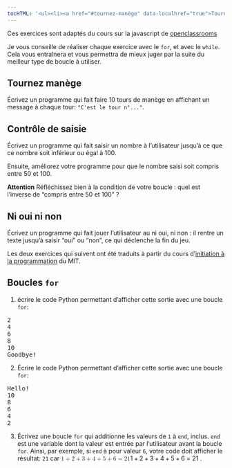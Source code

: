 ```yaml
---
tocHTML: '<ul><li><a href="#tournez-manège" data-localhref="true">Tournez manège</a></li><li><a href="#parité" data-localhref="true">Parité</a></li><li><a href="#contrôle-de-saisie" data-localhref="true">Contrôle de saisie</a></li><li><a href="#table-de-multiplication" data-localhref="true">Table de multiplication</a></li><li><a href="#ni-oui-ni-non" data-localhref="true">Ni oui ni non</a></li><li><a href="#fizzbuzz" data-localhref="true">FizzBuzz</a></li><li><a href="#boucles-for" data-localhref="true">Boucles <code>for</code></a></li><li><a href="#boucles-while" data-localhref="true">Boucles <code>while</code></a></li><li><a href="#maitriser-les-boucles-en-python" data-localhref="true">Maitriser les boucles en Python</a></li><ul><li><a href="#prévoir-la-sortie-des-instructions-suivantes" data-localhref="true">Prévoir la sortie des instructions suivantes</a></li><li><a href="#dessiner-des-formes-avec-des-chaînes-de-caractères" data-localhref="true">Dessiner des formes avec des chaînes de caractères</a></li></ul></ul>'
---
```






<p>Ces exercices sont adaptés du cours sur la javascript de <a href="https://openclassrooms.com/en/courses/2984401-apprenez-a-coder-avec-javascript/3074396-repetez-des-instructions#/id/r-3075177">openclassrooms</a></p>
<p>Je vous conseille de réaliser chaque exercice avec le <code>for</code>, et avec le <code>while</code>. Cela vous entraînera et vous permettra de mieux juger par la suite du meilleur type de boucle à utiliser.</p>
<h2 id="tournez-manège" class="anchored">Tournez manège</h2>
<p>Écrivez un programme qui fait faire 10 tours de manège en affichant un message à chaque tour: <code>"C'est le tour n°..."</code>.</p>
<!--
### Une solution possible

for i in range(1,11):
    print("C'est le tour n°", i) -->
<h2 id="parité" class="anchored">Parité</h2>
<p>Écrivez un programme qui affiche tous les nombres entre 1 et 10, et indique pour chacun si celui-ci est pair ou impair:</p>
<div class="highlight"><pre><span></span><span class="s2">"1 est impair"</span>
<span class="s2">"2 est pair"</span>
<span class="o">...</span>
<span class="s2">"10 est pair"</span>
</pre></div>

<!-- ### Une solution possible¶

for i in range(1,11):
    if i %2 ==0:
        print(i, "est pair")
    else:
        print(i, "est impair") -->
<h2 id="contrôle-de-saisie" class="anchored">Contrôle de saisie</h2>
<p>Écrivez un programme qui fait saisir un nombre à l’utilisateur jusqu’à ce que ce nombre soit inférieur ou égal à 100.</p>
<p>Ensuite, améliorez votre programme pour que le nombre saisi soit compris entre 50 et 100.</p>
<p><strong>Attention</strong> Réfléchissez bien à la condition de votre boucle : quel est l’inverse de “compris entre 50 et 100” ?</p>
<!-- ### Une solution possible¶

REPEAT = True
while REPEAT:
    n = int(input("Entrez un nombre compris entre 50 et 100: "))
    if (n > 49) and (n < 100):
        print("Merci pour votre réponse:)")
        REPEAT = False -->
<h2 id="table-de-multiplication" class="anchored">Table de multiplication</h2>
<p>Écrivez un programme qui fait saisir un chiffre à l’utilisateur puis affiche la table de multiplication de ce chiffre.</p>

<div class="highlight"><pre><span></span><span class="n">Voici</span> <span class="n">la</span> <span class="n">table</span> <span class="n">de</span> <span class="n">multiplication</span> <span class="n">de</span> <span class="mi">7</span>
<span class="mi">7</span> <span class="n">x</span> <span class="mi">1</span> <span class="o">=</span> <span class="mi">7</span>
<span class="mi">7</span> <span class="n">x</span> <span class="mi">2</span> <span class="o">=</span> <span class="mi">14</span>
<span class="mi">7</span> <span class="n">x</span> <span class="mi">3</span> <span class="o">=</span> <span class="mi">21</span>
<span class="mi">7</span> <span class="n">x</span> <span class="mi">4</span> <span class="o">=</span> <span class="mi">28</span>
<span class="mi">7</span> <span class="n">x</span> <span class="mi">5</span> <span class="o">=</span> <span class="mi">35</span>
<span class="mi">7</span> <span class="n">x</span> <span class="mi">6</span> <span class="o">=</span> <span class="mi">42</span>
<span class="mi">7</span> <span class="n">x</span> <span class="mi">7</span> <span class="o">=</span> <span class="mi">49</span>
<span class="mi">7</span> <span class="n">x</span> <span class="mi">8</span> <span class="o">=</span> <span class="mi">56</span>
<span class="mi">7</span> <span class="n">x</span> <span class="mi">9</span> <span class="o">=</span> <span class="mi">63</span>
<span class="mi">7</span> <span class="n">x</span> <span class="mi">10</span> <span class="o">=</span> <span class="mi">70</span>
</pre></div>

<p>Ensuite, améliorez votre programme pour vérifier que le nombre saisi soit compris entre 1 et 9, en vous inspirant de l’exercice précédent.</p>

<!-- ### Une solution possible

n = int(input("Vous souhaitez afficher la table de: "))
for i in range(1,11):
    print(n, "x", i, "=", n*i) -->
<h2 id="ni-oui-ni-non" class="anchored">Ni oui ni non</h2>
<p>Écrivez un programme qui fait jouer l’utilisateur au ni oui, ni non : il rentre un texte jusqu’à saisir “oui” ou “non”, ce qui déclenche la fin du jeu.</p>
<!-- ### Une solution possible¶

print("""
Bienvenue dans le jeu du ni oui ni non
""")
# On initialise la variable reponse
reponse = ""
while (reponse != "oui") and (reponse != "non"):
    reponse = input("Que dites-vous? ")
    # On convertit la réponse en minuscules pour la comparaison
    reponse = reponse.lower()

print("PERDU! Vous avez dit", reponse) -->
<h2 id="fizzbuzz" class="anchored">FizzBuzz</h2>
<p>Écrivez un programme qui affiche tous les nombres entre 1 et 100 avec les exceptions suivantes :</p>
<ul>
<li>Il affiche “Fizz” à la place du nombre si celui-ci est divisible par 3.</li>
<li>Il affiche “Buzz” à la place du nombre si celui-ci est divisible par 5 et non par 3.</li>
</ul>
<div class="highlight"><pre><span></span><span class="mi">1</span>
<span class="mi">2</span>
<span class="n">Fizz</span>
<span class="mi">4</span>
<span class="n">Buzz</span>
<span class="n">Fizz</span>
<span class="mi">7</span>
<span class="mi">8</span>
<span class="n">Fizz</span>
<span class="n">Buzz</span>
<span class="mi">11</span>
</pre></div>

<p>Ensuite, améliorez votre programme pour qu’il affiche “FizzBuzz” à la place des nombres divisibles à la fois par 3 et par 5.</p>
<p><strong>Attention:</strong> Cet exercice a de nombreuses solutions possibles et constitue un test d’entretien d’embauche classique qui élimine un nombre significatif de candidats. Accrochez-vous pour le réussir !</p>
<div class="highlight"><pre><span></span><span class="mi">13</span>
<span class="mi">14</span>
<span class="n">FizzBuzz</span>
<span class="mi">16</span>
<span class="mi">17</span>
<span class="n">Fizz</span>
<span class="mi">19</span>
<span class="n">Buzz</span>
</pre></div>

<!--
### Une solution possible

J'attends toujours vos propositions! -->
<p>Les deux exercices qui suivent ont été traduits à partir du cours d’<a href="https://www.edx.org/course/introduction-to-computer-science-and-programming-7">initiation à la programmation</a> du MIT.</p>
<!-- Lien vers les solutions: https://github.com/anarayanan86/MITx-6.00.1x -->
<h2 id="boucles-for" class="anchored">Boucles <code>for</code></h2>
<ol type="1">
<li>écrire le code Python permettant d’afficher cette sortie avec une boucle <code>for</code>:</li>
</ol>
<div class="highlight"><pre><span></span><span class="mf">2</span>
<span class="mf">4</span>
<span class="mf">6</span>
<span class="mf">8</span>
<span class="mf">10</span>
<span class="kr">Go</span><span class="n">odbye</span><span class="err">!</span>
</pre></div>

<!-- 
for i in range(2, 11, 2):
    print(i)
print('Goodbye!')
 -->
<ol start="2" type="1">
<li>Écrire le code Python permettant d’afficher cette sortie avec une boucle <code>for</code>:</li>
</ol>
<div class="highlight"><pre><span></span>Hello!
10
8
6
4
2
</pre></div>

<!-- 
print('Hello!')
for i in range(10, 0, -2):
    print(i)
 -->
<ol start="3" type="1">
<li>Écrivez une boucle <code>for</code> qui additionne les valeurs de <code>1</code> à <code>end</code>, inclus. <code>end</code> est une variable dont la valeur est entrée par l’utilisateur avant la boucle <code>for</code>. Ainsi, par exemple, si <code>end</code> à pour valeur <code>6</code>, votre code doit afficher le résultat: <code>21</code> car <span class="katex"><span class="katex-mathml"><math xmlns="http://www.w3.org/1998/Math/MathML"><semantics><mrow><mn>1</mn><mo>+</mo><mn>2</mn><mo>+</mo><mn>3</mn><mo>+</mo><mn>4</mn><mo>+</mo><mn>5</mn><mo>+</mo><mn>6</mn><mo>=</mo><mn>21</mn></mrow><annotation encoding="application/x-tex">1 + 2 + 3 + 4 + 5 + 6 = 21</annotation></semantics></math></span><span class="katex-html" aria-hidden="true"><span class="base"><span class="strut" style="height:0.7278em;vertical-align:-0.0833em;"></span><span class="mord">1</span><span class="mspace" style="margin-right:0.2222em;"></span><span class="mbin">+</span><span class="mspace" style="margin-right:0.2222em;"></span></span><span class="base"><span class="strut" style="height:0.7278em;vertical-align:-0.0833em;"></span><span class="mord">2</span><span class="mspace" style="margin-right:0.2222em;"></span><span class="mbin">+</span><span class="mspace" style="margin-right:0.2222em;"></span></span><span class="base"><span class="strut" style="height:0.7278em;vertical-align:-0.0833em;"></span><span class="mord">3</span><span class="mspace" style="margin-right:0.2222em;"></span><span class="mbin">+</span><span class="mspace" style="margin-right:0.2222em;"></span></span><span class="base"><span class="strut" style="height:0.7278em;vertical-align:-0.0833em;"></span><span class="mord">4</span><span class="mspace" style="margin-right:0.2222em;"></span><span class="mbin">+</span><span class="mspace" style="margin-right:0.2222em;"></span></span><span class="base"><span class="strut" style="height:0.7278em;vertical-align:-0.0833em;"></span><span class="mord">5</span><span class="mspace" style="margin-right:0.2222em;"></span><span class="mbin">+</span><span class="mspace" style="margin-right:0.2222em;"></span></span><span class="base"><span class="strut" style="height:0.6444em;"></span><span class="mord">6</span><span class="mspace" style="margin-right:0.2778em;"></span><span class="mrel">=</span><span class="mspace" style="margin-right:0.2778em;"></span></span><span class="base"><span class="strut" style="height:0.6444em;"></span><span class="mord">21</span></span></span></span>
.</li>
</ol>
<!-- 
total = 0
for i in range(end+1):
    total += i

print(total)
 -->
<h2 id="boucles-while" class="anchored">Boucles <code>while</code></h2>
<p>Reprendre les 3 questions de l’exercice précédent en utilisant cette fois-ci une boucle <code>while</code>.</p>
<h2 id="maitriser-les-boucles-en-python" class="anchored">Maitriser les boucles en Python</h2>
<p>Si besoin consulter la page de cours de première sur les <a href="/1g/nsi/7-langages-et-programmation/5-boucles">boucles</a>.</p>
<h3 id="prévoir-la-sortie-des-instructions-suivantes" class="anchored">Prévoir la sortie des instructions suivantes</h3>
<div class="highlight"><pre><span></span><span class="k">for</span> <span class="n">i</span> <span class="ow">in</span> <span class="nb">range</span><span class="p">(</span><span class="mi">5</span><span class="p">):</span>
<span class="nb">    print</span><span class="p">(</span><span class="n">i</span><span class="p">)</span>
<span></span>
<span class="k">for</span> <span class="n">i</span> <span class="ow">in</span> <span class="nb">range</span><span class="p">(</span><span class="mi">1</span><span class="p">,</span> <span class="mi">5</span><span class="p">):</span>
<span class="nb">    print</span><span class="p">(</span><span class="n">i</span><span class="p">)</span>
<span></span>
<span class="k">for</span> <span class="n">i</span> <span class="ow">in</span> <span class="nb">range</span><span class="p">(</span><span class="mi">5</span><span class="p">,</span> <span class="mi">1</span><span class="p">,</span> <span class="o">-</span><span class="mi">1</span><span class="p">):</span>
<span class="nb">    print</span><span class="p">(</span><span class="n">i</span><span class="p">)</span>
<span></span>
<span class="k">for</span> <span class="n">i</span> <span class="ow">in</span> <span class="nb">range</span><span class="p">(</span><span class="mi">5</span><span class="p">):</span>
<span class="k">    for</span> <span class="n">j</span> <span class="ow">in</span> <span class="nb">range</span><span class="p">(</span><span class="n">i</span><span class="p">):</span>
<span class="nb">        print</span><span class="p">(</span><span class="n">j</span><span class="p">)</span>
<span></span>
<span class="k">for</span> <span class="n">i</span> <span class="ow">in</span> <span class="nb">range</span><span class="p">(</span><span class="mi">5</span><span class="p">):</span>
<span class="n">    j</span> <span class="o">=</span> <span class="n">i</span>
<span class="k">    while</span> <span class="n">j</span> <span class="o">&gt;</span> <span class="mi">0</span><span class="p">:</span>
<span class="nb">        print</span><span class="p">(</span><span class="n">j</span><span class="p">)</span>
<span class="n">        j</span> <span class="o">=</span> <span class="n">j</span> <span class="o">-</span><span class="mi">1</span>
</pre></div>

<h3 id="dessiner-des-formes-avec-des-chaînes-de-caractères" class="anchored">Dessiner des formes avec des chaînes de caractères</h3>
<p>Écrire le code permettant d’obtenir les sorties suivantes avec des boucles.</p>
<div class="highlight"><pre><span></span>O
OO
OOO
OOOO
OOOOO
OOOOOO
OOOOOOO
OOOOOOOO
OOOOOOOOO
</pre></div>

<p>&nbsp;</p>
<div class="highlight"><pre><span></span><span class="mf">0000000000</span>
<span class="mf">111111111</span>
<span class="mf">22222222</span>
<span class="mf">3333333</span>
<span class="mf">444444</span>
<span class="mf">55555</span>
<span class="mf">6666</span>
<span class="mf">777</span>
<span class="mf">88</span>
<span class="mf">9</span>
</pre></div>

<p>&nbsp;</p>
<div class="highlight"><pre><span></span>  | |
-------
  | |
-------
  | |
</pre></div>

